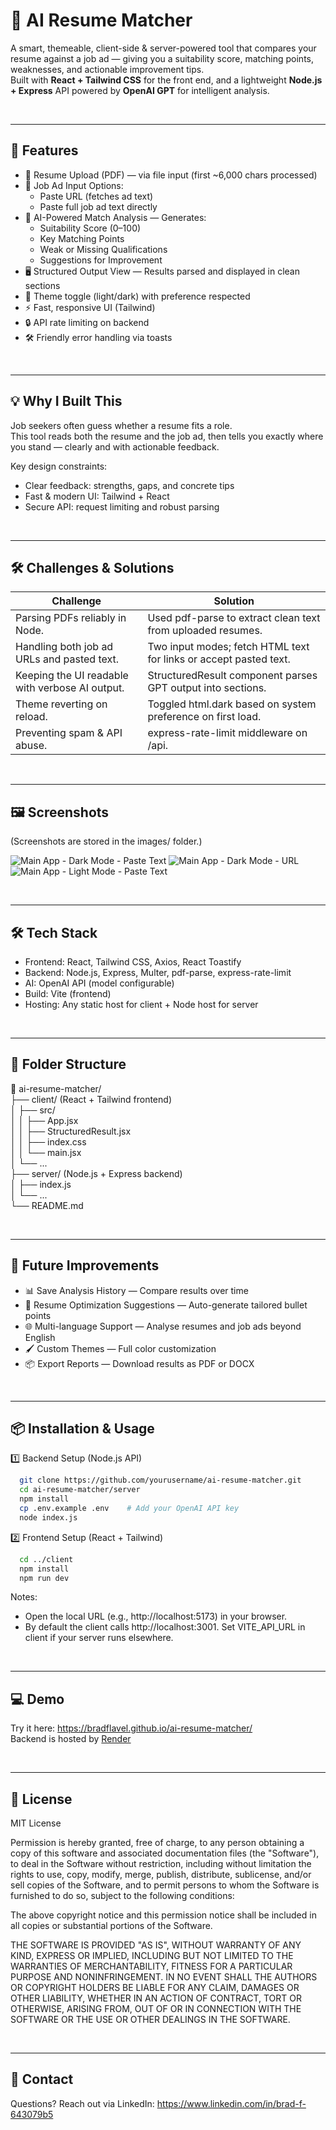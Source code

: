 # 🤖 AI Resume Matcher  

A smart, themeable, client-side & server-powered tool that compares your resume against a job ad — giving you a suitability score, matching points, weaknesses, and actionable improvement tips.  
Built with **React + Tailwind CSS** for the front end, and a lightweight **Node.js + Express** API powered by **OpenAI GPT** for intelligent analysis.  

<br>

---

## 🚀 Features  

- 📄 Resume Upload (PDF) — via file input (first ~6,000 chars processed)  
- 🔗 Job Ad Input Options:  
  - Paste URL (fetches ad text)  
  - Paste full job ad text directly  
- 🎯 AI-Powered Match Analysis — Generates:  
  - Suitability Score (0–100)  
  - Key Matching Points  
  - Weak or Missing Qualifications  
  - Suggestions for Improvement  
- 🖥 Structured Output View — Results parsed and displayed in clean sections  
- 🎨 Theme toggle (light/dark) with preference respected  
- ⚡ Fast, responsive UI (Tailwind)  
- 🔒 API rate limiting on backend  
- 🛠 Friendly error handling via toasts  

<br>

---

## 💡 Why I Built This  

Job seekers often guess whether a resume fits a role.  
This tool reads both the resume and the job ad, then tells you exactly where you stand — clearly and with actionable feedback.

Key design constraints:  
- Clear feedback: strengths, gaps, and concrete tips  
- Fast & modern UI: Tailwind + React  
- Secure API: request limiting and robust parsing

<br>

---

## 🛠️ Challenges & Solutions  

| Challenge | Solution |
|-----------|----------|
| Parsing PDFs reliably in Node. | Used pdf-parse to extract clean text from uploaded resumes. |
| Handling both job ad URLs and pasted text. | Two input modes; fetch HTML text for links or accept pasted text. |
| Keeping the UI readable with verbose AI output. | StructuredResult component parses GPT output into sections. |
| Theme reverting on reload. | Toggled html.dark based on system preference on first load. |
| Preventing spam & API abuse. | express-rate-limit middleware on /api. |

<br>

---

## 🖼️ Screenshots  

(Screenshots are stored in the images/ folder.)

![Main App - Dark Mode - Paste Text](images/main-paste.png)
![Main App - Dark Mode - URL](images/main-link.png)
![Main App - Light Mode - Paste Text](images/main-paste-light.png)

<br>

---

## 🛠️ Tech Stack  

- Frontend: React, Tailwind CSS, Axios, React Toastify  
- Backend: Node.js, Express, Multer, pdf-parse, express-rate-limit  
- AI: OpenAI API (model configurable)  
- Build: Vite (frontend)  
- Hosting: Any static host for client + Node host for server

<br>

---

## 📁 Folder Structure  

📁 ai-resume-matcher/  
├── client/                     (React + Tailwind frontend)  
│   ├── src/  
│   │   ├── App.jsx  
│   │   ├── StructuredResult.jsx  
│   │   ├── index.css  
│   │   └── main.jsx  
│   └── ...  
├── server/                     (Node.js + Express backend)  
│   ├── index.js  
│   └── ...  
└── README.md

<br>

---

## 🔮 Future Improvements  

- 📊 Save Analysis History — Compare results over time  
- 📄 Resume Optimization Suggestions — Auto-generate tailored bullet points  
- 🌐 Multi-language Support — Analyse resumes and job ads beyond English  
- 🖌 Custom Themes — Full color customization  
- 📦 Export Reports — Download results as PDF or DOCX  

<br>

---

## 📦 Installation & Usage  

1️⃣ Backend Setup (Node.js API)
```bash
  git clone https://github.com/yourusername/ai-resume-matcher.git
  cd ai-resume-matcher/server
  npm install
  cp .env.example .env    # Add your OpenAI API key
  node index.js
  ```

2️⃣ Frontend Setup (React + Tailwind)

```bash
  cd ../client
  npm install
  npm run dev
  ```

Notes:
- Open the local URL (e.g., http://localhost:5173) in your browser.  
- By default the client calls http://localhost:3001. Set VITE_API_URL in client if your server runs elsewhere.

<br>

---

## 💻 Demo  

Try it here: https://bradflavel.github.io/ai-resume-matcher/
<br>
Backend is hosted by [Render](https://dashboard.render.com)

<br>

---

## 📝 License  

MIT License

Permission is hereby granted, free of charge, to any person obtaining a copy
of this software and associated documentation files (the "Software"), to deal
in the Software without restriction, including without limitation the rights
to use, copy, modify, merge, publish, distribute, sublicense, and/or sell
copies of the Software, and to permit persons to whom the Software is
furnished to do so, subject to the following conditions:

The above copyright notice and this permission notice shall be included in
all copies or substantial portions of the Software.

THE SOFTWARE IS PROVIDED "AS IS", WITHOUT WARRANTY OF ANY KIND, EXPRESS OR
IMPLIED, INCLUDING BUT NOT LIMITED TO THE WARRANTIES OF MERCHANTABILITY,
FITNESS FOR A PARTICULAR PURPOSE AND NONINFRINGEMENT. IN NO EVENT SHALL THE
AUTHORS OR COPYRIGHT HOLDERS BE LIABLE FOR ANY CLAIM, DAMAGES OR OTHER
LIABILITY, WHETHER IN AN ACTION OF CONTRACT, TORT OR OTHERWISE, ARISING FROM,
OUT OF OR IN CONNECTION WITH THE SOFTWARE OR THE USE OR OTHER DEALINGS IN
THE SOFTWARE.

<br>

---

## 🙋 Contact  

Questions? Reach out via LinkedIn: https://www.linkedin.com/in/brad-f-643079b5
